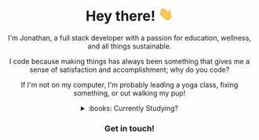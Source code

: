 <h1 align='center'>Hey there! <img  src="https://raw.githubusercontent.com/ABSphreak/ABSphreak/master/gifs/Hi.gif" width="30px"></h1>
<p align='center'>I'm Jonathan, a full stack developer with a passion for education, wellness, and all things sustainable.</p>
<p align='center'>I code because making things has always been something that gives me a sense of satisfaction and accomplishment; why do you code?</p>
<p align='center'>If I'm not on my computer, I'm probably leading a yoga class, fixing something, or out walking my pup!</p>

<div align="center">

  <details>
    <summary>:books: Currently Studying?</summary>
    <br>
    <p>EVERYTHING! :rofl:</p>
    <p>But really, in addition to staying on top of my core skillset,</p> 
    <p>I'm learning about:</p> 
    <a href="https://www.typescriptlang.org/"><img alt="TS" width="26px" src="https://raw.githubusercontent.com/github/explore/80688e429a7d4ef2fca1e82350fe8e3517d3494d/topics/typescript/typescript.png" style="padding-right:10px;"/></a>
    <a href="https://developer.apple.com/swift/"><img alt="Swift" width="26px" src="https://raw.githubusercontent.com/github/explore/80688e429a7d4ef2fca1e82350fe8e3517d3494d/topics/swift/swift.png" style="padding-right:10px;"/></a>
    <a href="https://laravel.com/"><img alt="Laravel/PHP" width="26px" src="https://raw.githubusercontent.com/github/explore/56a826d05cf762b2b50ecbe7d492a839b04f3fbf/topics/laravel/laravel.png" style="padding-right:10px;"/></a>
  </details>

  <!-- <details>
    <summary>:zap: GitHub Stats</summary>
    <br>
    <p align="center"> <img src="https://github-readme-stats-sigma-teal-72.vercel.app/api?username=jmphair&show_icons=true&theme=gotham" alt="jmphair" />
  </details> -->

  <h3 align='center'>Get in touch!</h3>

  <!-- <p>
    <a href="https://www.instagram.com/jonathanphair/"><img alt="Jonathan's Instagram" width="26px" src="https://raw.githubusercontent.com/hussainweb/hussainweb/main/icons/instagram.png" /></a>
    <a href="https://www.linkedin.com/in/phair/"><img alt="Jonathan's LinkedIN" width="26px" src="https://raw.githubusercontent.com/peterthehan/peterthehan/master/assets/linkedin.svg" /></a>
  </p>
   -->
  <!-- ![Visitors](https://visitor-badge.glitch.me/badge?page_id=jmphair.jmphair) -->

</div>

